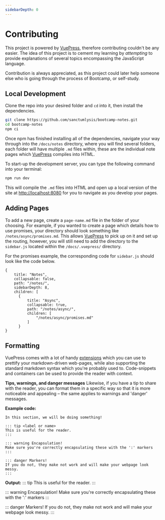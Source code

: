 ```yaml
---
sidebarDepth: 0
---
```


# Contributing

This project is powered by [VuePress](https://vuepress.vuejs.org/guide/), therefore contributing couldn't be any easier. The idea of this project is to cement my learning by _attempting_ to provide explanations of several topics encompassing the JavaScript language.

Contribution is always appreciated, as this project could later help someone else who is going through the process of Bootcamp, or self-study.

## Local Development

Clone the repo into your desired folder and `cd` into it, then install the dependencies.

```bash
git clone https://github.com/sanctumlysis/bootcamp-notes.git
cd bootcamp-notes
npm ci
```

Once npm has finished installing all of the dependencies, navigate your way through into the `/docs/notes` directory, where you will find several folders, each folder will have multiple `.md` files within, these are the individual note pages which [VuePress](https://vuepress.vuejs.org/miscellaneous/design-concepts.html) compiles into HTML.

To start-up the development server, you can type the following command into your terminal:

```bash
npm run dev
```

This will compile the `.md` files into HTML and open up a local version of the site at [http://localhost:8080](http://localhost:8080) for you to navigate as you develop your pages.

## Adding Pages

To add a new page, create a `page-name.md` file in the folder of your choosing. For example, if you wanted to create a page which details how to use promises, your directory should look something like `/notes/async/promises.md`. This allows [VuePress](https://vuepress.vuejs.org/theme/default-theme-config.html#sidebar) to pick up on it and set up the routing, however, you will still need to add the directory to the `sidebar.js` located within the `/docs/.vuepress/` directory.

For the promises example, the corresponding code for `sidebar.js` should look like the code below.

```js{8-13}
{
    title: "Notes",
    collapsable: false,
    path: "/notes/",
    sidebarDepth: 8,
    children: [
      {
          title: "Async",
          collapsable: true,
          path: "/notes/async/",
          children: [
              "/notes/async/promises.md"
          ]
      }
}
```

## Formatting

VuePress comes with a lot of handy [extensions](https://vuepress.vuejs.org/guide/markdown.html) which you can use to prettify your markdown-driven web-pages, while also supporting the standard markdown syntax which you're probably used to. Code-snippets and containers can be used to provide the reader with context.

**Tips, warnings, and danger messages**
Likewise, if you have a tip to share with the reader, you can format them in a specific way so that it is more noticeable and appealing – the same applies to warnings and 'danger' messages.

**Example code:**

```
In this section, we will be doing something!

::: tip <label or name>
This is useful for the reader.
:::

::: warning Encapsulation!
Make sure you're correctly encapsulating these with the ':' markers
:::

::: danger Markers!
If you do not, they make not work and will make your webpage look messy.
:::
```

**Output:**
::: tip
This is useful for the reader.
:::

::: warning Encapsulation!
Make sure you're correctly encapsulating these with the ':' markers
:::

::: danger Markers!
If you do not, they make not work and will make your webpage look messy.
:::

